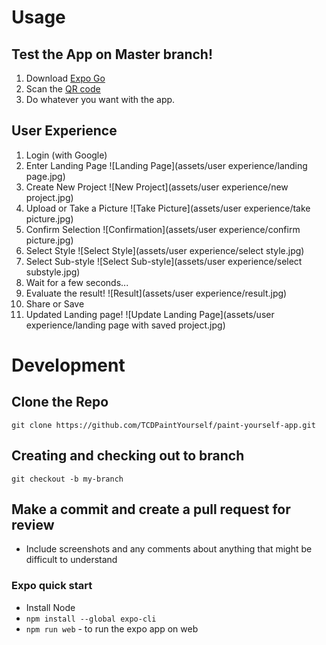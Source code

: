 # Usage

## Test the App on Master branch!

1. Download [Expo Go](https://expo.dev/client)
2. Scan the [QR code](https://expo.dev/@tcd-paint-yourself/paint-yourself-app)
3. Do whatever you want with the app.

## User Experience

1. Login (with Google)
2. Enter Landing Page
   ![Landing Page](assets/user experience/landing page.jpg)
3. Create New Project
   ![New Project](assets/user experience/new project.jpg)
4. Upload or Take a Picture
   ![Take Picture](assets/user experience/take picture.jpg)
5. Confirm Selection
   ![Confirmation](assets/user experience/confirm picture.jpg)
6. Select Style
   ![Select Style](assets/user experience/select style.jpg)
7. Select Sub-style
   ![Select Sub-style](assets/user experience/select substyle.jpg)
8. Wait for a few seconds...
9. Evaluate the result!
   ![Result](assets/user experience/result.jpg)
10. Share or Save
11. Updated Landing page!
    ![Update Landing Page](assets/user experience/landing page with saved project.jpg)

# Development

## Clone the Repo

`git clone https://github.com/TCDPaintYourself/paint-yourself-app.git`

## Creating and checking out to branch

`git checkout -b my-branch`

## Make a commit and create a pull request for review

- Include screenshots and any comments about anything that might be difficult to understand

### Expo quick start

- Install Node
- `npm install --global expo-cli`
- `npm run web` - to run the expo app on web
